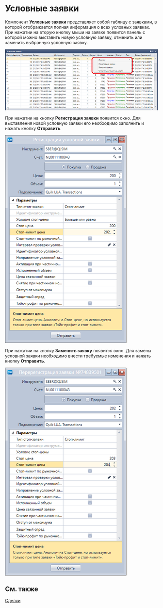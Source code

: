 # Условные заявки

Компонент **Условные заявки** представляет собой таблицу с заявками, в которой отображается полная информация о всех условных заявках. При нажатии на вторую кнопку мыши на заявке появится панель с которой можно выставить новую условную заявку, отменить или заменить выбранную условную заявку. 

![Terminal Orders conditional panel 01](../../../../images/terminal_orders_conditional_panel_01.png)

При нажатии на кнопку **Регистрация заявки** появится окно. Для выставления новой условную заявки его необходимо заполнить и нажать кнопку **Отправить**.

![Terminal Orders conditional panel 02](../../../../images/terminal_orders_conditional_panel_02.png)

При нажатии на кнопку **Заменить заявку** появится окно. Для замены условной заявки необходимо внести требуемые изменения и нажать кнопку **Отправить**.

![Terminal Orders conditional panel 03](../../../../images/terminal_orders_conditional_panel_03.png)

## См. также

[Сделки](../../../designer/user_interface/components/trades.md)
